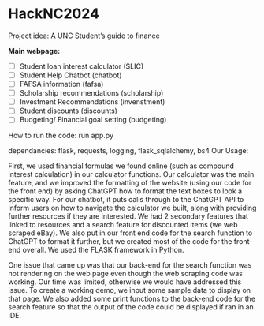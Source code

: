 # HackNC2024
Project idea: A UNC Student’s guide to finance 

**Main webpage:**

- [ ]  Student loan interest calculator (SLIC)
- [ ]  Student Help Chatbot (chatbot)
- [ ]  FAFSA information (fafsa)
- [ ]  Scholarship recommendations (scholarship)
- [ ]  Investment Recommendations (invenstment)
- [ ]  Student discounts (discounts)
- [ ]  Budgeting/ Financial goal setting (budgeting)

How to run the code:
run app.py 

dependancies:
flask,
requests,
logging,
flask_sqlalchemy,
bs4
Our Usage:

First, we used financial formulas we found online (such as compound interest calculation) in our calculator functions. Our calculator was the main feature, and we improved the formatting of the website (using our code for the front end) by asking ChatGPT how to format the text boxes to look a specific way. For our chatbot, it puts calls through to the ChatGPT API to inform users on how to navigate the calculator we built, along with providing further resources if they are interested. We had 2 secondary features that linked to resources and a search feature for discounted items (we web scraped eBay). We also put in our front end code for the search function to ChatGPT to format it further, but we created most of the code for the front-end overall. We used the FLASK framework in Python.

One issue that came up was that our back-end for the search function was not rendering on the web page even though the web scraping code was working. Our time was limited, otherwise we would have addressed this issue. To create a working demo, we input some sample data to display on that page. We also added some print functions to the back-end code for the search feature so that the output of the code could be displayed if ran in an IDE.

